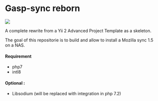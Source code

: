 Gasp-sync reborn
===============================

[<img src="https://travis-ci.org/vinpel/gasp-sync.svg?branch=master">](https://travis-ci.org/vinpel/gasp-sync)


A complete rewrite from a Yii 2 Advanced Project Template as a skeleton.

The goal of this repositorie is to build and allow to install a Mozilla sync 1.5
on a NAS.

#### Requirement
  - php7
  - intl8

#### Optional :
  - Libsodium (will be replaced with integration in php 7.2)
